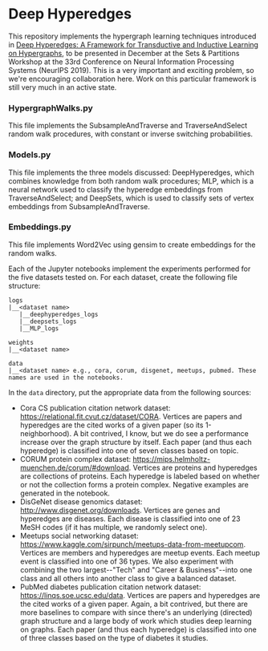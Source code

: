 # Deep Hyperedges
This repository implements the hypergraph learning techniques introduced in [Deep Hyperedges: A Framework for Transductive and Inductive Learning on Hypergraphs](https://arxiv.org/abs/1910.02633), to be presented in December at the Sets & Partitions Workshop at the 33rd Conference on Neural Information Processing Systems (NeurIPS 2019). This is a very important and exciting problem, so we're encouraging collaboration here. Work on this particular framework is still very much in an active state.

### HypergraphWalks.py
This file implements the SubsampleAndTraverse and TraverseAndSelect random walk procedures, with constant or inverse switching probabilities. 

### Models.py
This file implements the three models discussed: DeepHyperedges, which combines knowledge from both random walk procedures; MLP, which is a neural network used to classify the hyperedge embeddings from TraverseAndSelect; and DeepSets, which is used to classify sets of vertex embeddings from SubsampleAndTraverse.

### Embeddings.py
This file implements Word2Vec using gensim to create embeddings for the random walks.

Each of the Jupyter notebooks implement the experiments performed for the five datasets tested on. For each dataset, create the following file structure:

```
logs
|__<dataset name>
   |__deephyperedges_logs
   |__deepsets_logs
   |__MLP_logs

weights
|__<dataset name>

data
|__<dataset name> e.g., cora, corum, disgenet, meetups, pubmed. These names are used in the notebooks.
```
In the `data` directory, put the appropriate data from the following sources:
- Cora CS publication citation network dataset: https://relational.fit.cvut.cz/dataset/CORA. Vertices are papers and hyperedges are the cited works of a given paper (so its 1-neighborhood). A bit contrived, I know, but we do see a performance increase over the graph structure by itself. Each paper (and thus each hyperedge) is classified into one of seven classes based on topic.
- CORUM protein complex dataset: https://mips.helmholtz-muenchen.de/corum/#download. Vertices are proteins and hyperedges are collections of proteins. Each hyperedge is labeled based on whether or not the collection forms a protein complex. Negative examples are generated in the notebook.
- DisGeNet disease genomics dataset: http://www.disgenet.org/downloads. Vertices are genes and hyperedges are diseases. Each disease is classified into one of 23 MeSH codes (if it has multiple, we randomly select one).
- Meetups social networking dataset: https://www.kaggle.com/sirpunch/meetups-data-from-meetupcom. Vertices are members and hyperedges are meetup events. Each meetup event is classified into one of 36 types. We also experiment with combining the two largest--"Tech" and "Career & Business"--into one class and all others into another class to give a balanced dataset.
- PubMed diabetes publication citation network dataset: https://linqs.soe.ucsc.edu/data. Vertices are papers and hyperedges are the cited works of a given paper. Again, a bit contrived, but there are more baselines to compare with since there's an underlying (directed) graph structure and a large body of work which studies deep learning on graphs. Each paper (and thus each hyperedge) is classified into one of three classes based on the type of diabetes it studies.
